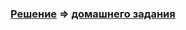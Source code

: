 ### [Решение](https://github.com/Cliffart44/Java_hw_4.1.2/issues/1) => [домашнего задания](https://github.com/netology-code/javaqa-homeworks/tree/master/exceptions#%D0%B7%D0%B0%D0%B4%D0%B0%D1%87%D0%B0-2---stack-trace)
